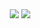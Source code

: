 <div align="center">
    <img src="https://myoctocat.com/assets/images/base-octocat.svg"/>
    <a href="https://spotify-github-profile.vercel.app/api/view?uid=12179186620&redirect=true">
      <img src="https://spotify-github-profile.vercel.app/api/view?uid=12179186620&cover_image=true&theme=default&show_offline=true&background_color=121212"/>
    </a>
</div>

<!--![Minhas últimas palavras serão, filé miau](https://myoctocat.com/assets/images/base-octocat.svg)-->
<!--[![spotify-github-profile](https://spotify-github-profile.vercel.app/api/view?uid=12179186620&cover_image=true&theme=default&show_offline=true&background_color=121212)](https://spotify-github-profile.vercel.app/api/view?uid=12179186620&redirect=true)-->
<!--![Minhas últimas palavras serão, filé miau](https://myoctocat.com/assets/images/base-octocat.svg)-->
